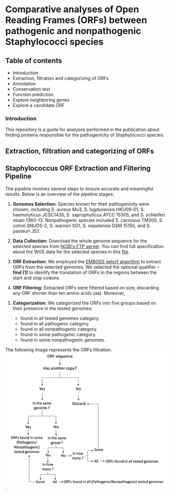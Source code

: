# Comparative analyses of Open Reading Frames (ORFs) between pathogenic and nonpathogenic Staphylococci species

## Table of contents
* Introduction
* Extraction, filtration and categorizing of ORFs 
* Annotation
* Conservation test
* Function prediction
* Explore neighboring genes 
* Explore a candidate ORF

### Introduction
This repository is a guide for analyses performed in the publication about finding proteins responsible for the pathogenicity of Staphylococci species.
## Extraction, filtration and categorizing of ORFs
## Staphylococcus ORF Extraction and Filtering Pipeline

 The pipeline involves several steps to ensure accurate and meaningful results. Below is an overview of the pipeline stages:

1. **Genomes Selection:**
   Species known for their pathogenicity were chosen, including S. aureus Mu3, S. lugdunensis HKU09-01, S. haemolyticus JCSC1435, S. saprophyticus ATCC 15305, and S. schleiferi strain 1360-13. Nonpathogenic species included S. carnosus TM300, S. cohnii SNUDS-2, S. warneri SG1, S. nepalensis DSM 15150, and S. pasteuri JS7. 

2. **Data Collection:**
   Download the whole genome sequence for the selected species from [NCBI's FTP server](https://ftp.ncbi.nlm.nih.gov). You can find full specification about the WGS data for the selected species in this [file](https://docs.google.com/spreadsheets/d/1wd9hzx6mVgmB8F8CK_Etvh1MnovFnqct/edit?usp=sharing&ouid=103975173682819978105&rtpof=true&sd=true).

3. **ORF Extraction:**
   We employed the [EMBOSS getorf algorithm](https://www.bioinformatics.nl/cgi-bin/emboss/getorf) to extract ORFs from the selected genomes. We selected the optional qualifier **-find [1]** to identify the translation of ORFs in the regions between the start and stop codons.

4. **ORF Filtering:**
   Extracted ORFs were filtered based on size, discarding any ORF shorter than ten amino acids (aa). Moreover, 

5. **Categorization:**
   We categorized the ORFs  into five groups based on their presence in the tested genomes: 
   * found in all tested genomes category.
   * found in all pathogenic category.
   * found in all nonpathogenic category.
   * found in some pathogenic category.
   * found in some nonpathogenic genomes.

The following image represents the ORFs filtration.
![your-file-id](https://github.com/Fatomk11295/ORFs_comparative_analysis/blob/main/figure_19_upscaled%20(1).png).
